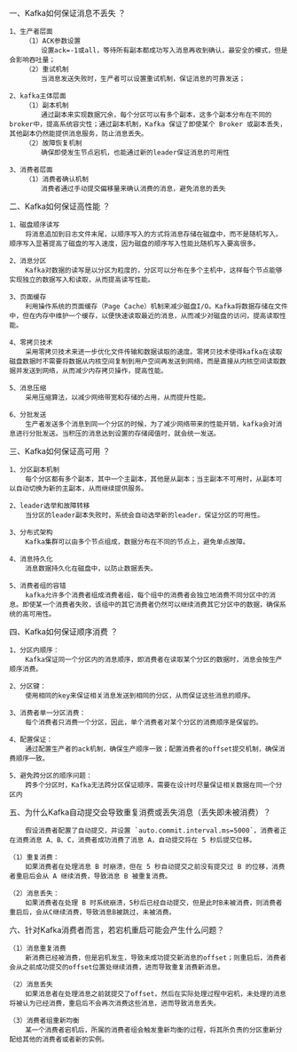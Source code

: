 一、Kafka如何保证消息不丢失 ？
	
	1、生产者层面
		（1）ACK参数设置
			设置ack=-1或all，等待所有副本都成功写入消息再收到确认，最安全的模式，但是会影响吞吐量；
		（2）重试机制
			当消息发送失败时，生产者可以设置重试机制，保证消息的可靠发送；
			
	2、kafka主体层面
		（1）副本机制
			通过副本来实现数据冗余，每个分区可以有多个副本，这多个副本分布在不同的broker中，提高系统容灾性；通过副本机制，Kafka 保证了即使某个 Broker 或副本丢失，其他副本仍然能提供消息服务，防止消息丢失。
		（2）故障恢复机制
			确保即使发生节点宕机，也能通过新的leader保证消息的可用性
		
	3、消费者层面
		（1）消费者确认机制
			消费者通过手动提交偏移量来确认消费的消息，避免消息的丢失

二、Kafka如何保证高性能 ？

	1、磁盘顺序读写
		将消息追加到日志文件末尾，以顺序写入的方式将消息存储在磁盘中，而不是随机写入。顺序写入显著提高了磁盘的写入速度，因为磁盘的顺序写入性能比随机写入要高很多。
		
	2、消息分区
		Kafka对数据的读写是以分区为粒度的，分区可以分布在多个主机中，这样每个节点能够实现独立的数据写入和读取，从而提高读写性能。
		
	3、页面缓存
		利用操作系统的页面缓存（Page Cache）机制来减少磁盘I/O。Kafka将数据存储在文件中，但在内存中维护一个缓存，以便快速读取最近的消息，从而减少对磁盘的访问，提高读取性能。
		
	4、零拷贝技术
		采用零拷贝技术来进一步优化文件传输和数据读取的速度。零拷贝技术使得kafka在读取磁盘数据时不需要将数据从内核空间复制到用户空间再发送到网络，而是直接从内核空间读取数据并发送到网络，从而减少内存拷贝操作，提高性能。
		
	5、消息压缩
		采用压缩算法，以减少网络带宽和存储的占用，从而提升性能。
		
	6、分批发送
		生产者发送多个消息到同一个分区的时候，为了减少网络带来的性能开销，kafka会对消息进行分批发送。当积压的消息达到设置的存储阈值时，就会统一发送。
	
三、Kafka如何保证高可用 ？
	
	1、分区副本机制
		每个分区都有多个副本，其中一个主副本，其他是从副本；当主副本不可用时，从副本可以自动切换为新的主副本，从而继续提供服务。
	
	2、leader选举和故障转移
		当分区的leader副本失败时，系统会自动选举新的leader，保证分区的可用性。

	3、分布式架构
		Kafka集群可以由多个节点组成，数据分布在不同的节点上，避免单点故障。
	
	4、消息持久化
		消息数据持久化在磁盘中，以防止数据丢失。
		
	5、消费者组的容错
		kafka允许多个消费者组成消费者组，每个组中的消费者会独立地消费不同分区中的消息。即使某一个消费者失败，该组中的其它消费者仍然可以继续消费其它分区中的数据，确保系统的高可用性。

四、Kafka如何保证顺序消费 ？

	1、分区内顺序：
		Kafka保证同一个分区内的消息顺序，即消费者在读取某个分区的数据时，消息会按生产顺序消费。
	
	2、分区键：
		使用相同的key来保证相关消息发送到相同的分区，从而保证这些消息的顺序。
	
	3、消费者单一分区消费：
		每个消费者只消费一个分区，因此，单个消费者对某个分区的消费顺序是保留的。
	
	4、配置保证：
		通过配置生产者的ack机制，确保生产顺序一致；配置消费者的offset提交机制，确保消费顺序一致。
	
	5、避免跨分区的顺序问题：
		跨多个分区时，Kafka无法跨分区保证顺序，需要在设计时尽量保证相关数据在同一个分区内

五、为什么Kafka自动提交会导致重复消费或丢失消息（丢失即未被消费）？
	
		假设消费者配置了自动提交，并设置 `auto.commit.interval.ms=5000`，消费者正在消费消息 A、B、C，消费者成功消费了消息 A，自动提交将在 5 秒后提交位移。
	
	（1）重复消费：
		如果消费者在处理消息 B 时崩溃，但在 5 秒自动提交之前没有提交过 B 的位移，消费者重启后会从 A 继续消费，导致消息 B 被重复消费。
	
	（2）消息丢失：
		如果消费者在处理 B 时系统崩溃，5秒后已经自动提交，但是此时B未被消费，则消费者重启后，会从C继续消费，导致消息B被跳过，未被消费。

六、针对Kafka消费者而言，若宕机重启可能会产生什么问题？

	（1）消息重复消费
		新消费已经被消费，但是宕机发生，导致未成功提交新消息的offset；则重启后，消费者会从之前成功提交的offset位置处继续消费，进而导致重复消费新消息。
	
	（2）消息丢失
		如果消息者在处理消息之前就提交了offset，然后在实际处理过程中宕机，未处理的消息将被认为已经消费，重启后不会再次消费这些消息，进而导致消息丢失。

	（3）消费者组重新均衡
		某一个消费者宕机后，所属的消费者组会触发重新均衡的过程，将其所负责的分区重新分配给其他的消费者或者新的实例。
